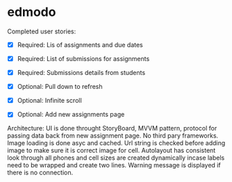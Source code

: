 # edmodo

Completed user stories:

 * [x] Required: Lis of assignments and due dates
 * [x] Required: List of submissions for assignments
 * [x] Required: Submissions details from students
 * [x] Optional: Pull down to refresh
 * [x] Optional: Infinite scroll
 * [x] Optional: Add new assignments page

 
Architecture: 
UI is done throught StoryBoard, MVVM pattern, protocol for passing data back from new assignment page. No third pary frameworks. Image loading is done asyc and cached. Url string is checked before adding image to make sure it is correct image for cell. Autolayout has consistent look through all phones and cell sizes are created dynamically incase labels need to be wrapped and create two lines. Warning message is displayed if there is no connection.


